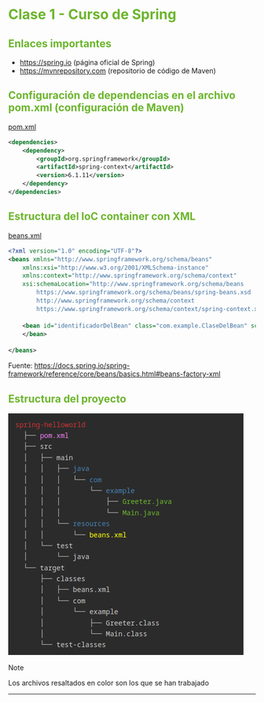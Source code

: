 # <sg>Clase 1 - Curso de Spring</sg>

## <sg>Enlaces importantes</sg>

* https://spring.io (página oficial de Spring)
* https://mvnrepository.com (repositorio de código de Maven)

## <sg>Configuración de dependencias en el archivo pom.xml (configuración de Maven)</sg>

[pom.xml](./spring-helloworld/pom.xml)

```xml
<dependencies>
    <dependency>
        <groupId>org.springframework</groupId>
        <artifactId>spring-context</artifactId>
        <version>6.1.11</version>
    </dependency>
</dependencies>
```

## <sg>Estructura del IoC container con XML</sg>

[beans.xml](./spring-helloworld/src/main/resources/beans.xml)

```xml
<?xml version="1.0" encoding="UTF-8"?>
<beans xmlns="http://www.springframework.org/schema/beans"
	xmlns:xsi="http://www.w3.org/2001/XMLSchema-instance"
	xmlns:context="http://www.springframework.org/schema/context"
	xsi:schemaLocation="http://www.springframework.org/schema/beans
		https://www.springframework.org/schema/beans/spring-beans.xsd
		http://www.springframework.org/schema/context
		https://www.springframework.org/schema/context/spring-context.xsd">

	<bean id="identificadorDelBean" class="com.example.ClaseDelBean" scope="prototype">
	</bean>

</beans>
```

Fuente: https://docs.spring.io/spring-framework/reference/core/beans/basics.html#beans-factory-xml

## <sg>Estructura del proyecto</sg>

[Nota]: # (Esta es la estructura del proyecto de la cual saqué la captura que inserto más abajo. Esto es debido a que github no la interpreta adecuadamente.)
[//]: # (<pre>)
[//]: # (<r>spring-helloworld</r>)
[//]: # (  ├── <v>pom.xml</v>)
[//]: # (  ├── src)
[//]: # (  │   ├── main)
[//]: # (  │   │   ├── <sb>java</sb>)
[//]: # (  │   │   │   └── <sb>com</sb>)
[//]: # (  │   │   │       └── <sb>example</sb>)
[//]: # (  │   │   │           ├── <sg>Greeter.java</sg>)
[//]: # (  │   │   │           └── <sg>Main.java</sg>)
[//]: # (  │   │   └── <sb>resources</sb>)
[//]: # (  │   │       └── <y>beans.xml</y>)
[//]: # (  │   └── test)
[//]: # (  │       └── java)
[//]: # (  └── target)
[//]: # (      ├── classes)
[//]: # (      │   ├── beans.xml)
[//]: # (      │   └── com)
[//]: # (      │       └── example)
[//]: # (      │           ├── Greeter.class)
[//]: # (      │           └── Main.class)
[//]: # (      └── test-classes)
[//]: # (</pre>)

![project tree](./tree.png)

> [!NOTE]
> Los archivos resaltados en color son los que se han trabajado

---

<style>
    y {color: yellow}
	r {color: #C33}
	v {color: violet}
	sb {color: steelblue}
	sg {color: #6CB52D} /* Spring Green */
</style>

